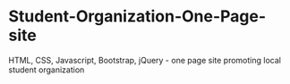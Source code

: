 # Student-Organization-One-Page-site
HTML, CSS, Javascript, Bootstrap, jQuery - one page site promoting local student organization
